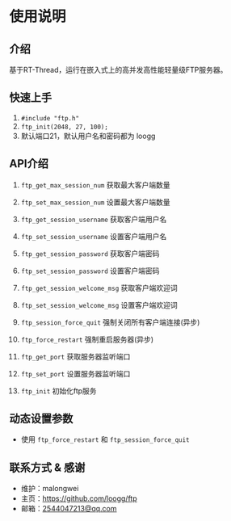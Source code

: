 # 使用说明

## 介绍

基于RT-Thread，运行在嵌入式上的高并发高性能轻量级FTP服务器。

## 快速上手

1. `#include "ftp.h"`
2. `ftp_init(2048, 27, 100);`
3. 默认端口21，默认用户名和密码都为 loogg

## API介绍

1. `ftp_get_max_session_num`
    获取最大客户端数量

2. `ftp_set_max_session_num`
    设置最大客户端数量

3. `ftp_get_session_username`
    获取客户端用户名

4. `ftp_set_session_username`
    设置客户端用户名

5. `ftp_get_session_password`
    获取客户端密码

6. `ftp_set_session_password`
    设置客户端密码

7. `ftp_get_session_welcome_msg`
    获取客户端欢迎词

8. `ftp_set_session_welcome_msg`
    设置客户端欢迎词

9. `ftp_session_force_quit`
    强制关闭所有客户端连接(异步)

10. `ftp_force_restart`
    强制重启服务器(异步)

11. `ftp_get_port`
    获取服务器监听端口

12. `ftp_set_port`
    设置服务器监听端口

13. `ftp_init`
    初始化ftp服务

## 动态设置参数

- 使用 `ftp_force_restart` 和 `ftp_session_force_quit`

## 联系方式 & 感谢

- 维护：malongwei
- 主页：<https://github.com/loogg/ftp>
- 邮箱：<2544047213@qq.com>
